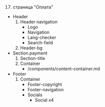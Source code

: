 17. страница "Оплата"
  * Header
    1. Header navigation
        * Logo 
        * Navigation
        * Lang-checker
        * Search-field
    2. Header-bg
  * Section.payment
    1. Section-title
    2. Container
        * /components/content-container.md
  * Footer
    1. Container
        * Footer-copyright
        * Footer-navigation
        * Socials
            * Social x4
